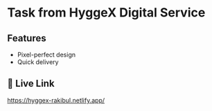 

# Task from HyggeX Digital Service




## Features

- Pixel-perfect design
- Quick delivery


## 🔗 Live Link
https://hyggex-rakibul.netlify.app/


